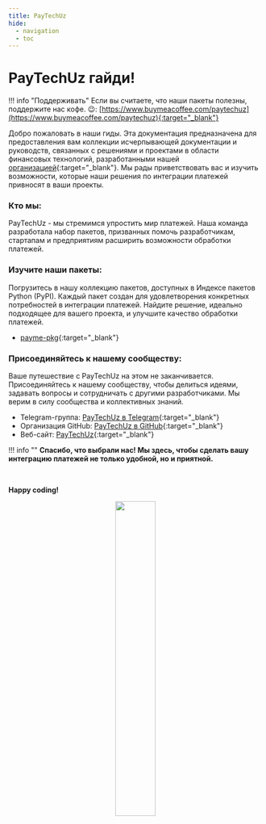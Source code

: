 ```yaml
---
title: PayTechUz
hide:
  - navigation
  - toc
---
```


# **PayTechUz гайди!**

!!! info "Поддерживать"
    Если вы считаете, что наши пакеты полезны, поддержите нас кофе. 😉: [https://www.buymeacoffee.com/paytechuz](https://www.buymeacoffee.com/paytechuz){:target="_blank"}


Добро пожаловать в наши гиды. Эта документация предназначена для предоставления вам коллекции исчерпывающей документации и руководств, связанных с решениями и проектами в области финансовых технологий, разработанными нашей [организацией](https://github.com/PayTechUz){:target="_blank"}. Мы рады приветствовать вас и изучить возможности, которые наши решения по интеграции платежей привносят в ваши проекты.

### **Кто мы:**
PayTechUz - мы стремимся упростить мир платежей. Наша команда разработала набор пакетов, призванных помочь разработчикам, стартапам и предприятиям расширить возможности обработки платежей.


### **Изучите наши пакеты:**
Погрузитесь в нашу коллекцию пакетов, доступных в Индексе пакетов Python (PyPI). Каждый пакет создан для удовлетворения конкретных потребностей в интеграции платежей. Найдите решение, идеально подходящее для вашего проекта, и улучшите качество обработки платежей.

- [payme-pkg](https://github.com/PayTechUz/payme-pkg){:target="_blank"}


### **Присоединяйтесь к нашему сообществу:**
Ваше путешествие с PayTechUz на этом не заканчивается. Присоединяйтесь к нашему сообществу, чтобы делиться идеями, задавать вопросы и сотрудничать с другими разработчиками. Мы верим в силу сообщества и коллективных знаний.


- Telegram-группа: [PayTechUz в Telegram](https://t.me/+7Gn-JZ99TfgwZDNi){:target="_blank"}
- Организация GitHub: [PayTechUz в GitHub](https://github.com/PayTechUz/){:target="_blank"}
- Веб-сайт: [PayTechUz](https://pay-tech.uz){:target="_blank"}


!!! info ""
    **Спасибо, что выбрали нас! Мы здесь, чтобы сделать вашу интеграцию платежей не только удобной, но и приятной.**

<br>

**Happy coding!**

<p align="center">
    <img style="width: 40%;" src="https://i.postimg.cc/nzykWKNd/result.gif">
</p>
